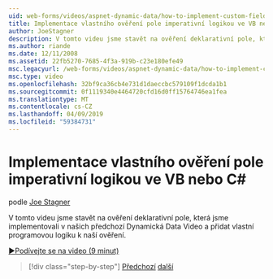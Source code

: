 ```yaml
---
uid: web-forms/videos/aspnet-dynamic-data/how-to-implement-custom-field-validation-with-imperative-logic-in-vb-or-c
title: Implementace vlastního ověření pole imperativní logikou ve VB nebo C# | Dokumentace Microsoftu
author: JoeStagner
description: V tomto videu jsme stavět na ověření deklarativní pole, která jsme implementovali v našich předchozí Dynamická Data Video a přidat vlastní programovou logiku k naší val...
ms.author: riande
ms.date: 12/11/2008
ms.assetid: 22fb5270-7685-4f3a-919b-c23e180efe49
msc.legacyurl: /web-forms/videos/aspnet-dynamic-data/how-to-implement-custom-field-validation-with-imperative-logic-in-vb-or-c
msc.type: video
ms.openlocfilehash: 32bf9ca36cb4e731d1daeccbc579109f1dcda1b1
ms.sourcegitcommit: 0f1119340e4464720cfd16d0ff15764746ea1fea
ms.translationtype: MT
ms.contentlocale: cs-CZ
ms.lasthandoff: 04/09/2019
ms.locfileid: "59384731"
---
```

# <a name="how-to-implement-custom-field-validation-with-imperative-logic-in-vb-or-c"></a>Implementace vlastního ověření pole imperativní logikou ve VB nebo C\#

podle [Joe Stagner](https://github.com/JoeStagner)

V tomto videu jsme stavět na ověření deklarativní pole, která jsme implementovali v našich předchozí Dynamická Data Video a přidat vlastní programovou logiku k naší ověření.

[&#9654;Podívejte se na video (9 minut)](https://channel9.msdn.com/Blogs/ASP-NET-Site-Videos/how-to-implement-custom-field-validation-with-imperative-logic-in-vb-or-c)

> [!div class="step-by-step"]
> [Předchozí](how-to-use-attribute-validation-in-aspnet-dynamic-data-applications.md)
> [další](how-to-remove-columns-from-your-dynamicdata-data-grids.md)
